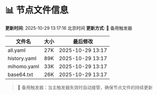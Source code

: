 # 📊 节点文件信息

**更新时间**: 2025-10-29 13:17:16 北京时间
**更新方式**: 🔄 备用触发器

| 文件名 | 大小 | 最后修改 |
|--------|------|----------|
| all.yaml | 27K | 2025-10-29 13:17 |
| history.yaml | 89K | 2025-10-29 13:17 |
| mihomo.yaml | 33K | 2025-10-29 13:17 |
| base64.txt | 26K | 2025-10-29 13:17 |

> 🔄 备用触发器：当主触发器失效时自动接管，确保节点文件的持续更新
